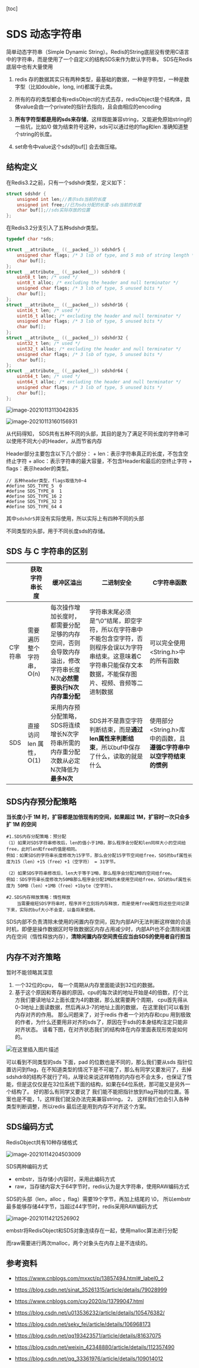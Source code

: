 [toc]



# **SDS 动态字符串**

简单动态字符串（Simple Dynamic String）。Redis的String底层没有使用C语言中的字符串，而是使用了一个自定义的结构SDS来作为默认字符串， SDS在Redis底层中也有大量使用

1. redis 存的数据其实只有两种类型，最基础的数据，一种是字符型，一种是数字型（比如double，long, int)都属于此类。 

2. 所有的存的类型都会有redisObject的方式去存，redisObject是个结构体，具体value会由一个private的指针去指向，且会由相应的encoding 
3. **所有字符型都是用的sds来存储**，这样既能兼容string，又能避免原始string的一些坑，比如/0 做为结束符号这种，sds可以通过他的flag和len 准确知道整个string的长度。
4. set命令中value这个sds的buf[] 会去做压缩。

## 结构定义

在Redis3.2之前，只有一个sdshdr类型，定义如下：

```c
struct sdshdr {
    unsigned int len;//表示sds当前的长度
    unsigned int free;//已为sds分配的长度-sds当前的长度
    char buf[];//sds实际存放的位置
};
```

在Redis3.2分支引入了五种sdshdr类型。

```c
typedef char *sds;

struct __attribute__ ((__packed__)) sdshdr5 {
    unsigned char flags; /* 3 lsb of type, and 5 msb of string length */
    char buf[];
};
struct __attribute__ ((__packed__)) sdshdr8 {
    uint8_t len; /* used */
    uint8_t alloc; /* excluding the header and null terminator */
    unsigned char flags; /* 3 lsb of type, 5 unused bits */
    char buf[];
};
struct __attribute__ ((__packed__)) sdshdr16 {
    uint16_t len; /* used */
    uint16_t alloc; /* excluding the header and null terminator */
    unsigned char flags; /* 3 lsb of type, 5 unused bits */
    char buf[];
};
struct __attribute__ ((__packed__)) sdshdr32 {
    uint32_t len; /* used */
    uint32_t alloc; /* excluding the header and null terminator */
    unsigned char flags; /* 3 lsb of type, 5 unused bits */
    char buf[];
};
struct __attribute__ ((__packed__)) sdshdr64 {
    uint64_t len; /* used */
    uint64_t alloc; /* excluding the header and null terminator */
    unsigned char flags; /* 3 lsb of type, 5 unused bits */
    char buf[];
};
```

![image-20210113113042835](https://gitee.com/Vanni/pic-bed/raw/master/img/image-20210113113042835.png)

![image-20210113160156931](https://gitee.com/Vanni/pic-bed/raw/master/img/image-20210113160156931.png)

从代码得知， SDS共有五种不同的头部，其目的是为了满足不同长度的字符串可以使用不同大小的Header，从而节省内存

Header部分主要包含以下几个部分： + len：表示字符串真正的长度，不包含空终止字符 + alloc：表示字符串的最大容量，不包含Header和最后的空终止字符 + flags：表示header的类型。

```
// 五种header类型，flags取值为0~4
#define SDS_TYPE_5  0
#define SDS_TYPE_8  1
#define SDS_TYPE_16 2
#define SDS_TYPE_32 3
#define SDS_TYPE_64 4
```

其中`sdshdr5`并没有实际使用，所以实际上有四种不同的头部

不同类型的头部，用于不同长度sds的存储。

## **SDS 与 C 字符串的区别**

|         | 获取字符串长度           | 缓冲区溢出                                                   | 二进制安全                                                   | C字符串函数                                                  |
| ------- | ------------------------ | ------------------------------------------------------------ | ------------------------------------------------------------ | ------------------------------------------------------------ |
| C字符串 | 需要遍历整个字符串，O(n) | 每次操作增加长度时，都需要分配足够的内存空间，否则会导致内存溢出，修改字符串长度N次**必然需要执行N次内存重分配** | 字符串末尾必须是“\0”结尾，即空字符，所以在字符串中不能包含空字符，否则程序会误以为字符串结束。这意味着C字符串只能保存文本数据，不能保存图片、视频、音频等二进制数据 | 可以完全使用<String.h>中的所有函数                           |
| SDS     | 直接访问 len 属性，O(1)  | 采用内存预分配策略，SDS将连续增长N次字符串所需的内存重分配次数从必定N次降低为**最多N次** | SDS并不是靠空字符判断结束，而是**通过len属性来判断结束**，所以buf中保存了什么，读取的就是什么 | 使用部分<String.h>库中的函数，且**遵循C字符串中以空字符结束的惯例** |

## **SDS内存预分配策略**

**当长度小于 1M 时，扩容都是加倍现有的空间，如果超过 1M，扩容时一次只会多扩 1M 的空间**

```
#1.SDS内存分配策略：预分配
（1）如果对SDS字符串修改后，len的值小于1MB，那么程序会分配和len同样大小的空间给free，此时len和free的值是相同。
例如：如果SDS的字符串长度修改为15字节，那么会分配15字节空间给free，SDS的buf属性长度为15（len）+15（free）+1（空字符） = 31字节。
 
（2）如果SDS字符串修改后，len大于等于1MB，那么程序会分配1MB的空间给free。
例如：SDS字符串长度修改为50MB那么程序会分配1MB的未使用空间给free，SDS的buf属性长度为 50MB（len）+1MB（free）+1byte（空字符）。
 
#2.SDS内存释放策略：惰性释放
    当需要缩短SDS字符串时，程序并不立刻将内存释放，而是使用free属性将这些空间记录下来，实际的buf大小不会变，以备将来使用。
```

SDS内部不负责清除未使用的闲置内存空间，因为内部API无法判断这样做的合适时机，即便是操作数据区时导致数据区内存占用减少时，内部API也不会清除闲置内在空间（惰性释放内存），**清除闲置内存空间责任应当由SDS的使用者自行担当**

## **内存不对齐策略**

暂时不能领略其深意

1. 一个32位的cpu， 每一个周期从内存里面能读到32位的数据。
2. 基于这个原因和寄存器的原因，cpu的每次读的地址开始是4的倍数，打个比方我们要读地址2上面长度为4的数据，那么就需要两个周期， cpu首先得从0-3地址上面读数据，然后再从3-7的地址上面的数据， 在这里我们可以看到内存对齐的作用。
   那么问题来了，对于redis 作者一个对内存和cpu 用到极致的作者，为什么还要用非对齐的sds了，原因在于sds的本身结构注定只能非对齐状态。
   请看下图，在对齐状态我们的结构体在内存里面表现形势是如何的。

![在这里插入图片描述](https://img-blog.csdnimg.cn/20201015161914248.png?x-oss-process=image/watermark,type_ZmFuZ3poZW5naGVpdGk,shadow_10,text_aHR0cHM6Ly9ibG9nLmNzZG4ubmV0L3FxXzMzMzYxOTc2,size_16,color_FFFFFF,t_70#pic_center)

可以看到不同类型的sds 下面，pad 的位数也是不同的，那么我们要从sds 指针位置访问到flag，在不知道类型的情况下是不可能了，那么有同学又要发问了，去掉sdshdr8的结构不就行了吗，从理论来说这样牺牲的内存也不会太多，也保证了性能，但是这仅仅是在32位系统下面的结构，如果在64位系统，那可能又是另外一个结构了。 好的那么有同学又要说了 我们能不能把指针放到flag开始的位置。答案也是不能，1，这样我们就没办法完美兼容string， 2， 这样我们也会引入各种类型判断调整，所以redis 最后还是用到内存不对齐这个方案。



## SDS编码方式

RedisObject共有10种存储格式

![image-20210114204503009](https://gitee.com/Vanni/pic-bed/raw/master/img/image-20210114204503009.png)

SDS两种编码方式

- embstr，当存储小内容时，采用此编码方式
- raw，当存储内容大于64字节时，redis认为是大字符串，使用RAW编码方式

SDS的头部（len，alloc ，flag）需要19个字节，再加上结尾的 \0， 所以embstr最多能够存储44字节，当超过44字节时，redis采用RAW编码方式

![image-20210114212526902](https://gitee.com/Vanni/pic-bed/raw/master/img/image-20210114212526902.png)

embstr将RedisObject和SDS对象连续存在一起，使用malloc算法进行分配

而raw需要进行两次malloc，两个对象头在内存上是不连续的。



## 参考资料

- https://www.cnblogs.com/mxxct/p/13857494.html#_label0_2
- https://blog.csdn.net/sinat_35261315/article/details/79028999
- https://www.cnblogs.com/cxy2020/p/13799047.html
- https://blog.csdn.net/u013536232/article/details/105476382/
- https://blog.csdn.net/seky_fei/article/details/106968173
- https://blog.csdn.net/qq193423571/article/details/81637075

- https://blog.csdn.net/weixin_42348880/article/details/112357490
- https://blog.csdn.net/qq_33361976/article/details/109014012